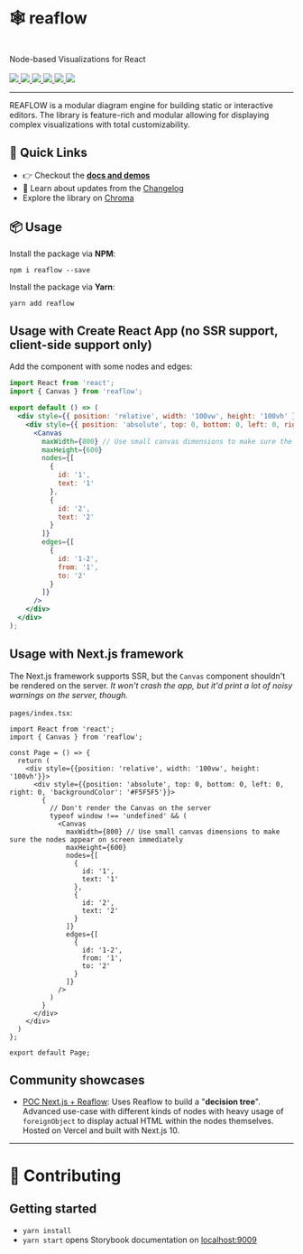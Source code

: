 <p align="center">
  <h1>🕸 reaflow</h1>
  <br />
  Node-based Visualizations for React
  <br /><br />
  <a href="https://github.com/reaviz/reaflow/workflows/build/">
    <img src="https://github.com/reaviz/reaflow/workflows/build/badge.svg?branch=master" />
  </a>
  <a href="https://npm.im/reaflow">
    <img src="https://img.shields.io/npm/v/reaflow.svg" />
  </a>
  <a href="https://npm.im/reaflow">
    <img src="https://badgen.net/npm/dw/reaflow" />
  </a>
  <a href="https://github.com/reaviz/reaflow/blob/master/LICENSE">
    <img src="https://badgen.now.sh/badge/license/apache2" />
  </a>
  <a href="https://bundlephobia.com/result?p=reaflow">
    <img src="https://badgen.net/bundlephobia/minzip/reaflow">
  </a>
  <a href="https://discord.gg/tt8wGExq35">
    <img src="https://img.shields.io/discord/773948315037073409?label=discord">
  </a>
</p>

---

REAFLOW is a modular diagram engine for building static or interactive editors. The library is feature-rich and modular allowing for displaying complex
visualizations with total customizability.

## 🚀 Quick Links

- :point_right: Checkout the [**docs and demos**](https://reaflow.dev)
- :newspaper: Learn about updates from the [Changelog](CHANGELOG.md)
- Explore the library on [Chroma](https://www.chromatic.com/library?appId=5f99ba42fe88ac0022fd1147)

## 📦 Usage

Install the package via **NPM**:

```
npm i reaflow --save
```

Install the package via **Yarn**:

```
yarn add reaflow
```

## Usage with Create React App (no SSR support, client-side support only)

Add the component with some nodes and edges:

```jsx
import React from 'react';
import { Canvas } from 'reaflow';

export default () => (
  <div style={{ position: 'relative', width: '100vw', height: '100vh' }}>
    <div style={{ position: 'absolute', top: 0, bottom: 0, left: 0, right: 0, 'background-color': 'lightgrey' }}>
      <Canvas
        maxWidth={800} // Use small canvas dimensions to make sure the nodes appear on screen immediately
        maxHeight={600}
        nodes={[
          {
            id: '1',
            text: '1'
          },
          {
            id: '2',
            text: '2'
          }
        ]}
        edges={[
          {
            id: '1-2',
            from: '1',
            to: '2'
          }
        ]}
      />
    </div>
  </div>
);
```

## Usage with Next.js framework

The Next.js framework supports SSR, but the `Canvas` component shouldn't be rendered on the server.
_It won't crash the app, but it'd print a lot of noisy warnings on the server, though._

`pages/index.tsx`:
```tsx
import React from 'react';
import { Canvas } from 'reaflow';

const Page = () => {
  return (
    <div style={{position: 'relative', width: '100vw', height: '100vh'}}>
      <div style={{position: 'absolute', top: 0, bottom: 0, left: 0, right: 0, 'backgroundColor': '#F5F5F5'}}>
        {
          // Don't render the Canvas on the server
          typeof window !== 'undefined' && (
            <Canvas
              maxWidth={800} // Use small canvas dimensions to make sure the nodes appear on screen immediately
              maxHeight={600}
              nodes={[
                {
                  id: '1',
                  text: '1'
                },
                {
                  id: '2',
                  text: '2'
                }
              ]}
              edges={[
                {
                  id: '1-2',
                  from: '1',
                  to: '2'
                }
              ]}
            />
          )
        }
      </div>
    </div>
  )
};

export default Page;
```

## Community showcases

- [POC Next.js + Reaflow](https://github.com/Vadorequest/poc-nextjs-reaflow): Uses Reaflow to build a "**decision tree**". 
  Advanced use-case with different kinds of nodes with heavy usage of `foreignObject` to display actual HTML within the nodes themselves.
  Hosted on Vercel and built with Next.js 10.

---

# 🔭 Contributing

## Getting started

- `yarn install`
- `yarn start` opens Storybook documentation on [localhost:9009](http://localhost:9009)
